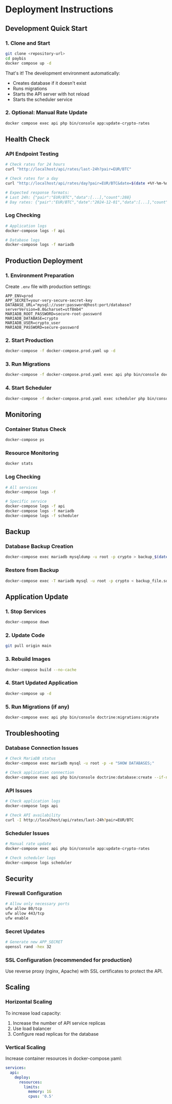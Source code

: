 # Deployment Instructions

## Development Quick Start

### 1. Clone and Start

```bash
git clone <repository-url>
cd paybis
docker compose up -d
```

That's it! The development environment automatically:
- Creates database if it doesn't exist
- Runs migrations
- Starts the API server with hot reload
- Starts the scheduler service

### 2. Optional: Manual Rate Update

```bash
docker compose exec api php bin/console app:update-crypto-rates
```

## Health Check

### API Endpoint Testing

```bash
# Check rates for 24 hours
curl "http://localhost/api/rates/last-24h?pair=EUR/BTC"

# Check rates for a day
curl "http://localhost/api/rates/day?pair=EUR/BTC&date=$(date +%Y-%m-%d)"

# Expected response formats:
# Last 24h: {"pair":"EUR/BTC","data":[...],"count":288}
# Day rates: {"pair":"EUR/BTC","date":"2024-12-01","data":[...],"count":288}
```

### Log Checking

```bash
# Application logs
docker-compose logs -f api

# Database logs
docker-compose logs -f mariadb
```

## Production Deployment

### 1. Environment Preparation

Create `.env` file with production settings:

```env
APP_ENV=prod
APP_SECRET=your-very-secure-secret-key
DATABASE_URL="mysql://user:password@host:port/database?serverVersion=8.0&charset=utf8mb4"
MARIADB_ROOT_PASSWORD=secure-root-password
MARIADB_DATABASE=crypto
MARIADB_USER=crypto_user
MARIADB_PASSWORD=secure-password
```

### 2. Start Production

```bash
docker-compose -f docker-compose.prod.yaml up -d
```

### 3. Run Migrations

```bash
docker-compose -f docker-compose.prod.yaml exec api php bin/console doctrine:migrations:migrate --no-interaction
```

### 4. Start Scheduler

```bash
docker-compose -f docker-compose.prod.yaml exec scheduler php bin/console scheduler:run
```

## Monitoring

### Container Status Check

```bash
docker-compose ps
```

### Resource Monitoring

```bash
docker stats
```

### Log Checking

```bash
# All services
docker-compose logs -f

# Specific service
docker-compose logs -f api
docker-compose logs -f mariadb
docker-compose logs -f scheduler
```

## Backup

### Database Backup Creation

```bash
docker-compose exec mariadb mysqldump -u root -p crypto > backup_$(date +%Y%m%d_%H%M%S).sql
```

### Restore from Backup

```bash
docker-compose exec -T mariadb mysql -u root -p crypto < backup_file.sql
```

## Application Update

### 1. Stop Services

```bash
docker-compose down
```

### 2. Update Code

```bash
git pull origin main
```

### 3. Rebuild Images

```bash
docker-compose build --no-cache
```

### 4. Start Updated Application

```bash
docker-compose up -d
```

### 5. Run Migrations (if any)

```bash
docker-compose exec api php bin/console doctrine:migrations:migrate
```

## Troubleshooting

### Database Connection Issues

```bash
# Check MariaDB status
docker-compose exec mariadb mysql -u root -p -e "SHOW DATABASES;"

# Check application connection
docker-compose exec api php bin/console doctrine:database:create --if-not-exists
```

### API Issues

```bash
# Check application logs
docker-compose logs api

# Check API availability
curl -I http://localhost/api/rates/last-24h?pair=EUR/BTC
```

### Scheduler Issues

```bash
# Manual rate update
docker-compose exec api php bin/console app:update-crypto-rates

# Check scheduler logs
docker-compose logs scheduler
```

## Security

### Firewall Configuration

```bash
# Allow only necessary ports
ufw allow 80/tcp
ufw allow 443/tcp
ufw enable
```

### Secret Updates

```bash
# Generate new APP_SECRET
openssl rand -hex 32
```

### SSL Configuration (recommended for production)

Use reverse proxy (nginx, Apache) with SSL certificates to protect the API.

## Scaling

### Horizontal Scaling

To increase load capacity:

1. Increase the number of API service replicas
2. Use load balancer
3. Configure read replicas for the database

### Vertical Scaling

Increase container resources in docker-compose.yaml:

```yaml
services:
  api:
    deploy:
      resources:
        limits:
          memory: 1G
          cpus: '0.5'
```

